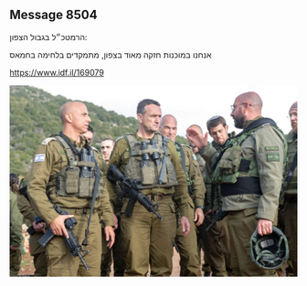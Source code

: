 ## Message 8504

הרמטכ״ל בגבול הצפון:

אנחנו במוכנות חזקה מאוד בצפון, מתמקדים בלחימה בחמאס

https://www.idf.il/169079

![Photo](./8504/8504_photo.jpg)

